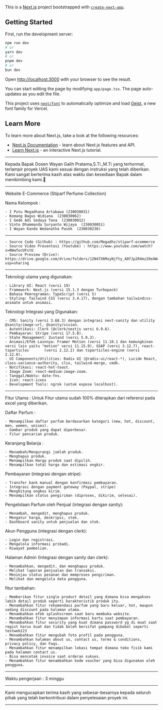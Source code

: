 This is a [Next.js](https://nextjs.org) project bootstrapped with [`create-next-app`](https://nextjs.org/docs/app/api-reference/cli/create-next-app).

## Getting Started

First, run the development server:

```bash
npm run dev
# or
yarn dev
# or
pnpm dev
# or
bun dev
```

Open [http://localhost:3000](http://localhost:3000) with your browser to see the result.

You can start editing the page by modifying `app/page.tsx`. The page auto-updates as you edit the file.

This project uses [`next/font`](https://nextjs.org/docs/app/building-your-application/optimizing/fonts) to automatically optimize and load [Geist](https://vercel.com/font), a new font family for Vercel.

## Learn More

To learn more about Next.js, take a look at the following resources:

- [Next.js Documentation](https://nextjs.org/docs) - learn about Next.js features and API.
- [Learn Next.js](https://nextjs.org/learn) - an interactive Next.js tutorial.

-------------------------------------------------------------------------

Kepada Bapak Dosen Wayan Galih Pratama,S.Ti.,M.Ti yang terhormat, 
terlampir proyek UAS kami sesuai dengan instruksi yang telah diberikan. 
Kami sangat berterima kasih atas waktu dan kesediaan Bapak dalam membimbing kami.🙏

-------------------------------------------------------------------------

Website E-Commerce (Stiparf Perfume Collection)

Nama Kelompok : 

    - I Putu Megadhana Artabawa (230030031)
    - Komang Bagus Widiana  (230030062)
    - I Gede Adi Sedaya Tana  (230030012)
    - Vinto Dhammanda Suryanto Wijaya  (230030051)
    - I Wayan Kanda Wedanatha Pasek  (230030236)

-------------------------------------------------------------------------

    - Source Code (Github) : https://github.com/Megadhz/stiparf-ecommerce
    - Source Video Presentasi (Youtube) : https://www.youtube.com/watch?v=RWafocUFstU
    - Source Preview (Drive): https://drive.google.com/drive/folders/12N47X6MxyNjfty_A8fJp2R4mz20e4WaR?usp=sharing

-------------------------------------------------------------------------

Teknologi utama yang digunakan:

    - Library UI: React (versi 19)
    - Framework: Next.js (versi 15.1.3 dengan Turbopack)
    - Bahasa Pemrograman: TypeScript (versi 5)
    - Styling: Tailwind CSS (versi 3.4.17), dengan tambahan tailwindcss-animate untuk animasi.

Teknologi Integrasi yang Digunakan:

    - CMS: Sanity (versi 3.68.3) dengan integrasi next-sanity dan utility @sanity/image-url, @sanity/vision.
    - Autentikasi: Clerk (@clerk/nextjs versi 6.9.6).
    - Pembayaran: Stripe (versi 17.5.0).
    - State Management: Zustand (versi 5.0.3).
    - Animasi/Efek Lainnya: Framer Motion (versi 11.18.1 dan kemungkinan versi lain yaitu "motion" versi 11.15.0), GSAP (versi 3.12.7), react-tsparticles       (versi 2.12.2) dan tsparticles-engine (versi 2.12.0).
    - UI Components/Utilities: Radix UI (@radix-ui/react-*), Lucide React, class-variance-authority, clsx, tailwind-merge, cmdk.
    - Notifikasi: react-hot-toast.
    - Image Zoom: react-medium-image-zoom.
    - Tanggal/Waktu: date-fns.
    - Icon: react-icons
    - Development Tools: ngrok (untuk expose localhost).


-------------------------------------------------------------------------

Fitur Utama :
Untuk Fitur utama sudah 100% diterapkan dari referensi pada excel yang diberikan.

Daftar Parfum : 

    - Menampilkan daftar parfum berdasarkan kategori (new, hot, discount, men, women, unisex).
    - Gambar produk yang dapat diperbesar.
    - Fitur pencarian produk.

Keranjang Belanja : 

    - Menambah/Mengurangi jumlah produk.
    - Menghapus produk.
    - Menampilkan Harga produk saat dipilih.
    - Menampilkan total harga dan estimasi ongkir.

Pembayaran (integrasi dengan stripe):

    - Transfer bank manual dengan konfirmasi pembayaran.
    - Integrasi dengan payment gateway (Paypal, stripe)
    - Menghitung ongkos kirim.
    - Menampilkan status pengiriman (diproses, dikirim, selesai).

Pengelolaan Parfum oleh Penjual (integrasi dengan sanity): 

    - Menambah, mengedit, menghapus produk.
    - Mengatur harga, deskripsi, stok.
    - Dashboard sanity untuk penjualan dan stok.

Akun Pengguna (integrasi dengan clerk): 

    - Login dan registrasi.
    - Mengelola informasi pribadi.
    - Riwayat pembelian.

Halaman Admin (Integrasi dengan sanity dan clerk):

    - Menambahkan, mengedit, dan menghapus produk.
    - Melihat laporan penjualan dan transaksi.
    - Meninjau status pesanan dan memproses pengiriman.
    - Melihat dan mengelola data pengguna.


fitur tambahan:
 
    - Memberikan fitur single product detail yang dimana bisa mengakses lebih detail produk seperti karakteristik produk itu.
    - Menambahkan fitur rekomendasi parfum yang baru keluar, hot, maupun sedang discount pada halaman utama.
    - Menambahkan efek splashscreen saat baru membuka website.
    - Menambahkan fitur menyimpan informasi kartu saat pembayaran.
    - Menambahkan fitur security yang kuat dimana password yg di muat saat regist harus kuat dan tidak boleh bersifat gampang dibobol seperti testweb123
    - Menambahkan fitur mengubah foto profil pada pengguna.
    - Menambahkan halaman about us, contact us, terms & conditions, privacy policy, dan Faqs.
    - Menambahkan fitur menampilkan lokasi tempat dimana toko fisik kami pada halaman contact us.
    - Bisa mencetak invoice saat orderan sukses. 
    - Menambahkan fitur menambahkan kode voucher yang bisa digunakan oleh pengguna.

-------------------------------------------------------------------------

Waktu pengerjaan : 3 minggu

-------------------------------------------------------------------------

Kami mengucapkan terima kasih yang sebesar-besarnya kepada 
seluruh pihak yang telah berkontribusi dalam penyelesaian proyek ini.

-------------------------------------------------------------------------

